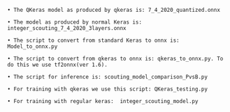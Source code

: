 	• The QKeras model as produced by qkeras is: 7_4_2020_quantized.onnx 

	• The model as produced by normal Keras is: integer_scouting_7_4_2020_3layers.onnx

	• The script to convert from standard Keras to onnx is: Model_to_onnx.py
	
	• The script to convert from qkeras to onnx is: qkeras_to_onnx.py. To do this we use tf2onnx(ver 1.6). 

	• The script for inference is: scouting_model_comparison_PvsB.py

	• For training with qkeras we use this script: QKeras_testing.py

	• For training with regular keras:  integer_scouting_model.py
